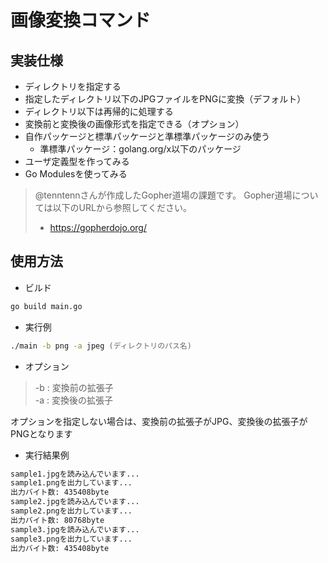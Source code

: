 # 画像変換コマンド

## 実装仕様
- ディレクトリを指定する
- 指定したディレクトリ以下のJPGファイルをPNGに変換（デフォルト）
- ディレクトリ以下は再帰的に処理する
- 変換前と変換後の画像形式を指定できる（オプション）
- 自作パッケージと標準パッケージと準標準パッケージのみ使う
    - 準標準パッケージ：golang.org/x以下のパッケージ
- ユーザ定義型を作ってみる
- Go Modulesを使ってみる

> @tenntennさんが作成したGopher道場の課題です。 Gopher道場については以下のURLから参照してください。
> - https://gopherdojo.org/

## 使用方法
- ビルド
```zsh
go build main.go
```

- 実行例
```zsh
./main -b png -a jpeg (ディレクトリのパス名)
```

- オプション <br>

>-b : 変換前の拡張子 <br>
>-a : 変換後の拡張子  

オプションを指定しない場合は、変換前の拡張子がJPG、変換後の拡張子がPNGとなります
  
- 実行結果例
```zsh
sample1.jpgを読み込んでいます...
sample1.pngを出力しています...
出力バイト数: 435408byte
sample2.jpgを読み込んでいます...
sample2.pngを出力しています...
出力バイト数: 80768byte
sample3.jpgを読み込んでいます...
sample3.pngを出力しています...
出力バイト数: 435408byte
```